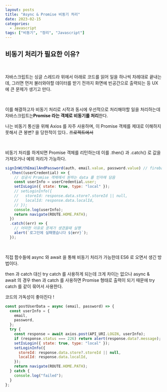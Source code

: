 ```yaml
---
layout: posts
title: "Async & Promise 비동기 처리"
date: 2023-02-15
categories:
  - Javascript
tags: ["비동기", "정리", "Javascript"]
---
```


## 비동기 처리가 필요한 이유?

<br>

자바스크립트는 싱글 스레드라 위에서 아래로 코드를 읽어 일을 하나씩 차례대로 끝내는데, 그러면 먼저 불러와야할 데이터를 받기 전까지 화면에 빈공간으로 출력되는 등
UX 에 큰 문제가 생기고 만다.

<br>

이를 해결하고자 비동기 처리로 시작과 동시에 우선적으로 처리해야할 일을 처리하는데 자바스크립트는**Promise 라는 객체로 비동기를 처리**한다.

나는 비동기 통신을 위해 Axios 를 자주 사용하며, 이 Promise 객체를 제대로 이해하지 못해서 큰 봉변? 을 당한적이 있다.. ~~프로젝트에서~~

<br>

비동기 처리를 하게되면 Promise 객체를 리턴하는데 이를 .then() 과 .catch() 로 값을 가져오거나 예외 처리가 가능하다.

```js
signInWithEmailAndPassword(auth, email.value, password.value) // firebase 의 비동기 함수
  .then((userCredential) => {
    // 성공시 Promise 객체에서 원하는 data 를 인자에 담음
    const userInfo = userCredential.user;
    setIsLogin({ state: true, type: "local" });
    // setLoginInfo({
    //   storeId: response.data.store?.storeId || null,
    //   localId: response.data.localId,
    // });
    console.log(userInfo);
    return navigate(ROUTE.HOME.PATH);
  })
  .catch((err) => {
    // 어떠한 이유로 문제가 생겼을때 실행
    alert(`로그인에 실패했습니다 ${err}`);
  });
```

<br>

직접 함수들에 async 와 await 을 통해 비동기 처리가 가능한데 ES6 로 오면서 생긴 방법이다.

then 과 catch 대신 try catch 를 사용하게 되는데 크게 차이는 없으나 async & await 의 경우 then 과 catch 를 사용하면 Promise 형태로 출력이 되기 때문에 try catch 를 같이 묶어서 사용한다.

코드의 가독성이 좋아진다 !

```js
const postUserData = async (email, password) => {
  const userInfo = {
    email,
    password,
  };
  try {
    const response = await axios.post(API_URI.LOGIN, userInfo);
    if (response.status === 226) return alert(response.data?.message);
    setIsLogin({ state: true, type: "local" });
    setLoginInfo({
      storeId: response.data.store?.storeId || null,
      localId: response.data.localId,
    });
    return navigate(ROUTE.HOME.PATH);
  } catch {
    console.log("failed");
  }
};
```
